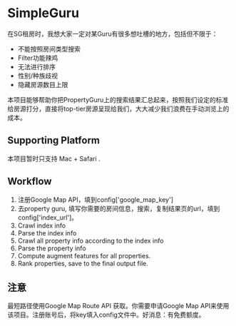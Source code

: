 # SimpleGuru

在SG租房时，我想大家一定对某Guru有很多想吐槽的地方，包括但不限于：
- 不能按照房间类型搜索
- Filter功能辣鸡
- 无法进行排序
- 性别/种族歧视
- 隐藏房源数目上限

本项目能够帮助你把PropertyGuru上的搜索结果汇总起来，按照我们设定的标准给房源打分，直接将top-tier房源呈现给我们，大大减少我们浪费在手动浏览上的成本。

## Supporting Platform

本项目暂时只支持 Mac + Safari . 

## Workflow
1. 注册Google Map API，填到config['google_map_key']
2. 去property guru, 填写你需要的房间信息，搜索，复制结果页的url，填到config['index_url']。
4. Crawl index info
5. Parse the index info
6. Crawl all property info according to the index info
7. Parse the property info
8. Compute augment features for all properties.
9. Rank properties, save to the final output file.

## 注意
最短路径使用Google Map Route API 获取。你需要申请Google Map API来使用该项目。注册账号后，将key填入config文件中。好消息：有免费额度。
